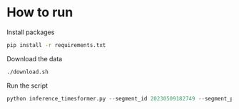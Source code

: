 # How to run

Install packages

```bash
pip install -r requirements.txt
```

Download the data

```bash
./download.sh
```

Run the script

```python
python inference_timesformer.py --segment_id 20230509182749 --segment_path $(pwd)/train_scrolls --model_path checkpoints/timesformer_wild15_20230702185753_0_fr_i3depoch=12.ckpt
```